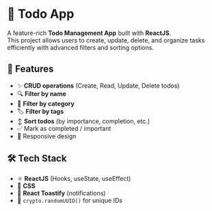 # 📝 Todo App

A feature-rich **Todo Management App** built with **ReactJS**.  
This project allows users to create, update, delete, and organize tasks efficiently with advanced filters and sorting options.  

## 🚀 Features
- ✨ **CRUD operations** (Create, Read, Update, Delete todos)
- 🔍 **Filter by name**
- 📂 **Filter by category**
- 🏷️ **Filter by tags**
- ↕️ **Sort todos** (by importance, completion, etc.)
- ✅ Mark as completed / important
- 📱 Responsive design

## 🛠️ Tech Stack
- ⚛️ **ReactJS** (Hooks, useState, useEffect)
- 🎨 **CSS** 
- 🔔 **React Toastify** (notifications)
- 🔑 `crypto.randomUUID()` for unique IDs
